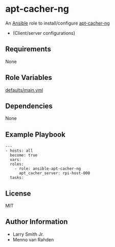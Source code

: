 # apt-cacher-ng

An [Ansible] role to install/configure [apt-cacher-ng]
- (Client/server configurations)

## Requirements

None

## Role Variables

[defaults/main.yml](defaults/main.yml)

## Dependencies

None

## Example Playbook

```[yaml]
---
- hosts: all
  become: true
  vars:
  roles:
    - role: ansible-apt-cacher-ng
      apt_cacher_server: rpi-host-000
  tasks:
```

## License

MIT

## Author Information

- Larry Smith Jr.
- Menno van Rahden

[Ansible]: <https://www.ansible.com>
[apt-cacher-ng]: <https://www.unix-ag.uni-kl.de/~bloch/acng/>
